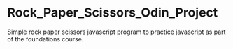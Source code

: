 # Rock_Paper_Scissors_Odin_Project
Simple rock paper scissors javascript program to practice javascript as part of the foundations course.
